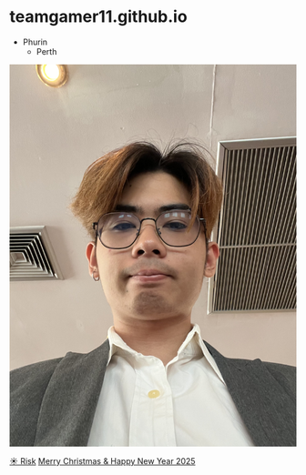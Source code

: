 # teamgamer11.github.io

- Phurin
  - Perth

![alt text](pic/IMG_0216.jpeg)

[☀️ Risk](risk.md)
[Merry Christmas & Happy New Year 2025](Christmas.md)
